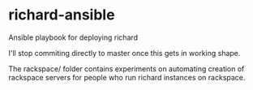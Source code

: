 richard-ansible
===============

Ansible playbook for deploying richard

I'll stop commiting directly to master once this gets in working shape.

The rackspace/ folder contains experiments on automating creation of
rackspace servers for people who run richard instances on rackspace.
